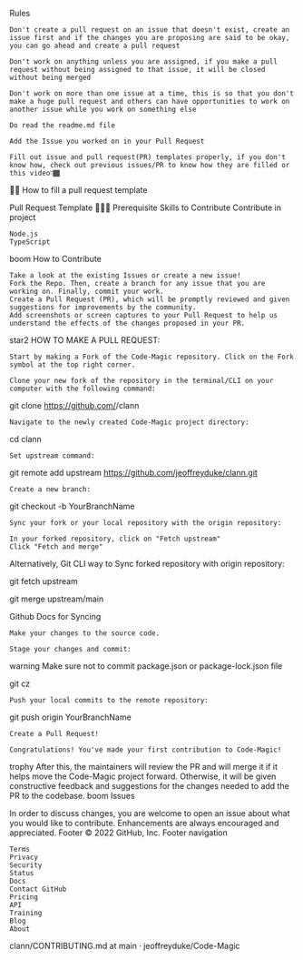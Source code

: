 Rules

    Don't create a pull request on an issue that doesn't exist, create an issue first and if the changes you are proposing are said to be okay, you can go ahead and create a pull request

    Don't work on anything unless you are assigned, if you make a pull request without being assigned to that issue, it will be closed without being merged

    Don't work on more than one issue at a time, this is so that you don't make a huge pull request and others can have opportunities to work on another issue while you work on something else

    Do read the readme.md file

    Add the Issue you worked on in your Pull Request

    Fill out issue and pull request(PR) templates properly, if you don't know how, check out previous issues/PR to know how they are filled or this video👇🏾

👌🏾 How to fill a pull request template

Pull Request Template
👩🏽‍💻 Prerequisite Skills to Contribute
Contribute in project

    Node.js
    TypeScript

boom How to Contribute

    Take a look at the existing Issues or create a new issue!
    Fork the Repo. Then, create a branch for any issue that you are working on. Finally, commit your work.
    Create a Pull Request (PR), which will be promptly reviewed and given suggestions for improvements by the community.
    Add screenshots or screen captures to your Pull Request to help us understand the effects of the changes proposed in your PR.

star2 HOW TO MAKE A PULL REQUEST:

    Start by making a Fork of the Code-Magic repository. Click on the Fork symbol at the top right corner.

    Clone your new fork of the repository in the terminal/CLI on your computer with the following command:

git clone https://github.com/<your-github-username>/clann

    Navigate to the newly created Code-Magic project directory:

cd clann

    Set upstream command:

git remote add upstream https://github.com/jeoffreyduke/clann.git

    Create a new branch:

git checkout -b YourBranchName

    Sync your fork or your local repository with the origin repository:

    In your forked repository, click on "Fetch upstream"
    Click "Fetch and merge"

Alternatively, Git CLI way to Sync forked repository with origin repository:

git fetch upstream

git merge upstream/main

Github Docs for Syncing

    Make your changes to the source code.

    Stage your changes and commit:

warning Make sure not to commit package.json or package-lock.json file

git cz

    Push your local commits to the remote repository:

git push origin YourBranchName

    Create a Pull Request!

    Congratulations! You've made your first contribution to Code-Magic!

trophy After this, the maintainers will review the PR and will merge it if it helps move the Code-Magic project forward. Otherwise, it will be given constructive feedback and suggestions for the changes needed to add the PR to the codebase.
boom Issues

In order to discuss changes, you are welcome to open an issue about what you would like to contribute. Enhancements are always encouraged and appreciated.
Footer
© 2022 GitHub, Inc.
Footer navigation

    Terms
    Privacy
    Security
    Status
    Docs
    Contact GitHub
    Pricing
    API
    Training
    Blog
    About

clann/CONTRIBUTING.md at main · jeoffreyduke/Code-Magic
